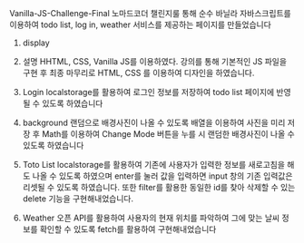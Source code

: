 Vanilla-JS-Challenge-Final
노마드코더 챌린지룰 통해 순수 바닐라 자바스크립트를 이용하여 todo list, log in, weather 서비스를 제공하는 페이지를 만들었습니다

1. display

2. 설명
   HHTML, CSS, Vanilla JS를 이용하였다. 강의를 통해 기본적인 JS 파일을 구현 후 최종 마무리로 HTML, CSS 를 이용하여 디자인을 하였습니다.

3. Login
   localstorage를 활용하여 로그인 정보를 저장하여 todo list 페이지에 반영될 수 있도록 하였습니다

4. background
   랜덤으로 배경사진이 나올 수 있도록 배열을 이용하여 사진을 미리 저장 후 Math를 이용하여 Change Mode 버튼을 누를 시 랜덤한 배경사진이 나올 수 있도록 하였습니다

5. Toto List
   localstorage를 활용하여 기존에 사용자가 입력한 정보를 새로고침을 해도 나올 수 있도록 하였으며 enter를 눌러 값을 입력하면 input 창의 기존 입력값은 리셋될 수 있도록 하였습니다. 또한 filter를 활용한 동일한 id를 찾아 삭제할 수 있는 delete 기능을 구현해내었습니다.

6. Weather
   오픈 API를 활용하여 사용자의 현재 위치를 파악하여 그에 맞는 날씨 정보를 확인할 수 있도록 fetch를 활용하여 구현해내었습니다
